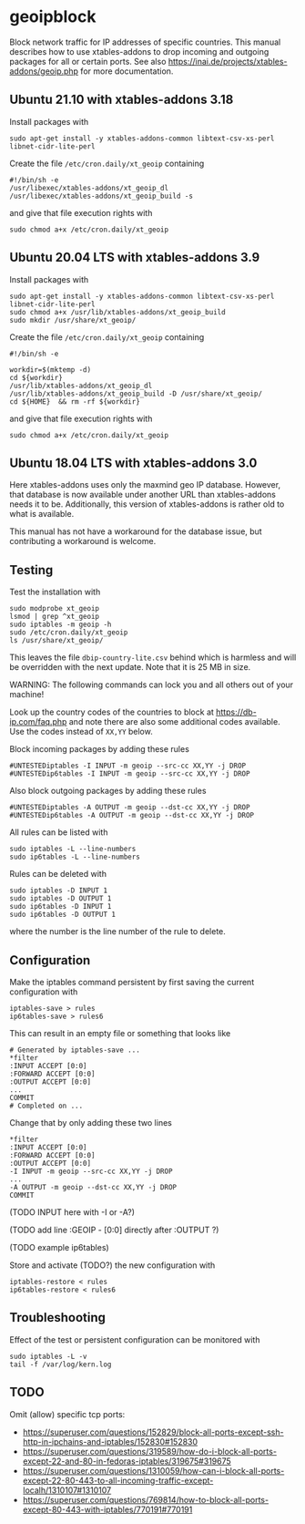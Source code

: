 # geoipblock

Block network traffic for IP addresses of specific countries. This manual
describes how to use xtables-addons to drop incoming and outgoing packages for
all or certain ports. See also
https://inai.de/projects/xtables-addons/geoip.php for more documentation.

## Ubuntu 21.10 with xtables-addons 3.18

Install packages with

    sudo apt-get install -y xtables-addons-common libtext-csv-xs-perl libnet-cidr-lite-perl

Create the file `/etc/cron.daily/xt_geoip` containing

    #!/bin/sh -e
    /usr/libexec/xtables-addons/xt_geoip_dl
    /usr/libexec/xtables-addons/xt_geoip_build -s

and give that file execution rights with

    sudo chmod a+x /etc/cron.daily/xt_geoip

## Ubuntu 20.04 LTS with xtables-addons 3.9

Install packages with

    sudo apt-get install -y xtables-addons-common libtext-csv-xs-perl libnet-cidr-lite-perl
    sudo chmod a+x /usr/lib/xtables-addons/xt_geoip_build
    sudo mkdir /usr/share/xt_geoip/

Create the file `/etc/cron.daily/xt_geoip` containing

    #!/bin/sh -e

    workdir=$(mktemp -d)
    cd ${workdir}
    /usr/lib/xtables-addons/xt_geoip_dl
    /usr/lib/xtables-addons/xt_geoip_build -D /usr/share/xt_geoip/
    cd ${HOME}  && rm -rf ${workdir}

and give that file execution rights with

    sudo chmod a+x /etc/cron.daily/xt_geoip

## Ubuntu 18.04 LTS with xtables-addons 3.0

Here xtables-addons uses only the maxmind geo IP database. However, that
database is now available under another URL than xtables-addons needs it to be.
Additionally, this version of xtables-addons is rather old to what is available.

This manual has not have a workaround for the database issue, but contributing
a workaround is welcome.

## Testing

Test the installation with

    sudo modprobe xt_geoip
    lsmod | grep ^xt_geoip
    sudo iptables -m geoip -h
    sudo /etc/cron.daily/xt_geoip
    ls /usr/share/xt_geoip/

This leaves the file `dbip-country-lite.csv` behind which is harmless and will
be overridden with the next update. Note that it is 25 MB in size.

WARNING: The following commands can lock you and all others out of your machine!

Look up the country codes of the countries to block at https://db-ip.com/faq.php
and note there are also some additional codes available. Use the codes instead
of `XX,YY` below.

Block incoming packages by adding these rules

    #UNTESTEDiptables -I INPUT -m geoip --src-cc XX,YY -j DROP
    #UNTESTEDip6tables -I INPUT -m geoip --src-cc XX,YY -j DROP

Also block outgoing packages by adding these rules

    #UNTESTEDiptables -A OUTPUT -m geoip --dst-cc XX,YY -j DROP
    #UNTESTEDip6tables -A OUTPUT -m geoip --dst-cc XX,YY -j DROP

All rules can be listed with

    sudo iptables -L --line-numbers
    sudo ip6tables -L --line-numbers

Rules can be deleted with

    sudo iptables -D INPUT 1
    sudo iptables -D OUTPUT 1
    sudo ip6tables -D INPUT 1
    sudo ip6tables -D OUTPUT 1

where the number is the line number of the rule to delete.    

## Configuration

Make the iptables command persistent by first saving the current configuration
with

    iptables-save > rules
    ip6tables-save > rules6

This can result in an empty file or something that looks like

    # Generated by iptables-save ...
    *filter
    :INPUT ACCEPT [0:0]
    :FORWARD ACCEPT [0:0]
    :OUTPUT ACCEPT [0:0]
    ...
    COMMIT
    # Completed on ...

Change that by only adding these two lines

    *filter
    :INPUT ACCEPT [0:0]
    :FORWARD ACCEPT [0:0]
    :OUTPUT ACCEPT [0:0]
    -I INPUT -m geoip --src-cc XX,YY -j DROP
    ...
    -A OUTPUT -m geoip --dst-cc XX,YY -j DROP
    COMMIT

(TODO INPUT here with -I or -A?)

(TODO add line :GEOIP - [0:0] directly after :OUTPUT ?)

(TODO example ip6tables)

Store and activate (TODO?) the new configuration with

    iptables-restore < rules
    ip6tables-restore < rules6

## Troubleshooting

Effect of the test or persistent configuration can be monitored with

    sudo iptables -L -v
    tail -f /var/log/kern.log 

## TODO

Omit (allow) specific tcp ports:
- https://superuser.com/questions/152829/block-all-ports-except-ssh-http-in-ipchains-and-iptables/152830#152830
- https://superuser.com/questions/319589/how-do-i-block-all-ports-except-22-and-80-in-fedoras-iptables/319675#319675
- https://superuser.com/questions/1310059/how-can-i-block-all-ports-except-22-80-443-to-all-incoming-traffic-except-localh/1310107#1310107
- https://superuser.com/questions/769814/how-to-block-all-ports-except-80-443-with-iptables/770191#770191
